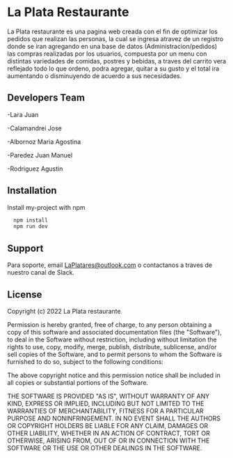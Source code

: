 # La Plata Restaurante

La Plata restaurante es una pagina web creada con el fin de optimizar los pedidos que realizan las personas, la cual se ingresa atravez de un registro donde se iran agregando en una base de datos (Administracion/pedidos) las compras realizadas por los usuarios, compuesta por un menu con distintas variedades de comidas, postres y bebidas, a traves del carrito vera reflejado todo lo que ordeno, podra agregar, quitar a su gusto y el total ira aumentando o disminuyendo de acuerdo a sus necesidades.


## Developers Team

-Lara Juan

-Calamandrei Jose

-Albornoz Maria Agostina

-Paredez Juan Manuel

-Rodriguez Agustin


## Installation

Install my-project with npm

```bash
  npm install
  npm run dev
```
    
## Support

Para soporte, email LaPlatares@outlook.com o contactanos a traves de nuestro canal de Slack.


## License

Copyright (c) 2022 La Plata restaurante

Permission is hereby granted, free of charge, to any person obtaining a copy
of this software and associated documentation files (the "Software"), to deal
in the Software without restriction, including without limitation the rights
to use, copy, modify, merge, publish, distribute, sublicense, and/or sell
copies of the Software, and to permit persons to whom the Software is
furnished to do so, subject to the following conditions:

The above copyright notice and this permission notice shall be included in all
copies or substantial portions of the Software.

THE SOFTWARE IS PROVIDED "AS IS", WITHOUT WARRANTY OF ANY KIND, EXPRESS OR
IMPLIED, INCLUDING BUT NOT LIMITED TO THE WARRANTIES OF MERCHANTABILITY,
FITNESS FOR A PARTICULAR PURPOSE AND NONINFRINGEMENT. IN NO EVENT SHALL THE
AUTHORS OR COPYRIGHT HOLDERS BE LIABLE FOR ANY CLAIM, DAMAGES OR OTHER
LIABILITY, WHETHER IN AN ACTION OF CONTRACT, TORT OR OTHERWISE, ARISING FROM,
OUT OF OR IN CONNECTION WITH THE SOFTWARE OR THE USE OR OTHER DEALINGS IN THE
SOFTWARE.
